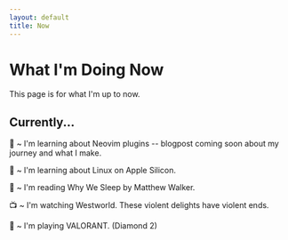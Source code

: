 ```yaml
---
layout: default
title: Now
---
```


# What I'm Doing Now
This page is for what I'm up to now. 

## Currently...
🔭 ~ I'm learning about Neovim plugins -- blogpost coming soon about my journey
and what I make.

🌱 ~ I'm learning about Linux on Apple Silicon.

📖 ~ I'm reading Why We Sleep by Matthew Walker.

📺 ~ I'm watching Westworld. These violent delights have violent ends.

👾 ~ I'm playing VALORANT. (Diamond 2)

<!-- <img src="/assets/meow_code.gif" alt="meow_code" width="32"> -->

[new-website]: https://jasonhong.xyz/blog/2022/07/01/on-jekyll-jenkins-docker.html

